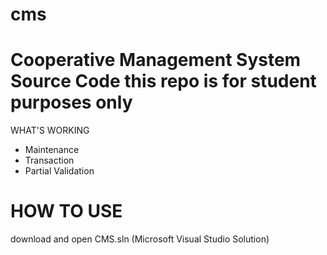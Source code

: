 cms
============================================================
Cooperative Management System Source Code
this repo is for student purposes only
============================================================
WHAT'S WORKING

- Maintenance
- Transaction
- Partial Validation

HOW TO USE
============================================================
download and open CMS.sln (Microsoft Visual Studio Solution)
